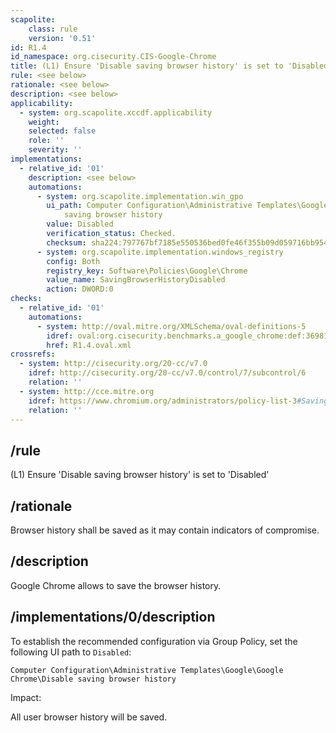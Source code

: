 ```yaml
---
scapolite:
    class: rule
    version: '0.51'
id: R1.4
id_namespace: org.cisecurity.CIS-Google-Chrome
title: (L1) Ensure 'Disable saving browser history' is set to 'Disabled'
rule: <see below>
rationale: <see below>
description: <see below>
applicability:
  - system: org.scapolite.xccdf.applicability
    weight:
    selected: false
    role: ''
    severity: ''
implementations:
  - relative_id: '01'
    description: <see below>
    automations:
      - system: org.scapolite.implementation.win_gpo
        ui_path: Computer Configuration\Administrative Templates\Google\Google Chrome\Disable
            saving browser history
        value: Disabled
        verification_status: Checked.
        checksum: sha224:797767bf7185e550536bed0fe46f355b09d059716bb95457ecbe1093
      - system: org.scapolite.implementation.windows_registry
        config: Both
        registry_key: Software\Policies\Google\Chrome
        value_name: SavingBrowserHistoryDisabled
        action: DWORD:0
checks:
  - relative_id: '01'
    automations:
      - system: http://oval.mitre.org/XMLSchema/oval-definitions-5
        idref: oval:org.cisecurity.benchmarks.a_google_chrome:def:36981900
        href: R1.4.oval.xml
crossrefs:
  - system: http://cisecurity.org/20-cc/v7.0
    idref: http://cisecurity.org/20-cc/v7.0/control/7/subcontrol/6
    relation: ''
  - system: http://cce.mitre.org
    idref: https://www.chromium.org/administrators/policy-list-3#SavingBrowserHistoryDisabled
    relation: ''
---
```



## /rule

(L1) Ensure 'Disable saving browser history' is set to 'Disabled'

## /rationale

Browser history shall be saved as it may contain indicators of
compromise.

## /description

Google Chrome allows to save the browser history.

## /implementations/0/description

To establish the recommended configuration via Group Policy, set the
following UI path to `Disabled`:

`Computer Configuration\Administrative Templates\Google\Google Chrome\Disable saving browser history`

Impact:

All user browser history will be saved.
